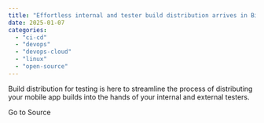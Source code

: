 ```yaml
---
title: "Effortless internal and tester build distribution arrives in Bitrise - Bitrise Blog"
date: 2025-01-07
categories: 
  - "ci-cd"
  - "devops"
  - "devops-cloud"
  - "linux"
  - "open-source"
---
```


Build distribution for testing is here to streamline the process of distributing your mobile app builds into the hands of your internal and external testers.

Go to Source
